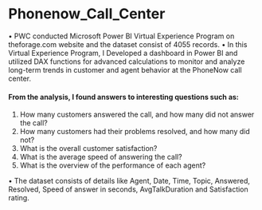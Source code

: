# Phonenow_Call_Center
•  PWC conducted Microsoft Power BI Virtual Experience Program on theforage.com website and the dataset consist of 4055 records.
•  In this Virtual Experience Program, I Developed a dashboard in Power BI and utilized DAX functions for advanced calculations to monitor and analyze long-term trends in customer and agent behavior at the PhoneNow call center. 

#### From the analysis, I found answers to interesting questions such as:

1. How many customers answered the call, and how many did not answer the call?
2. How many customers had their problems resolved, and how many did not?
3. What is the overall customer satisfaction?
4. What is the average speed of answering the call?
5. What is the overview of the performance of each agent?

• The dataset consists of details like Agent, Date, Time, Topic, Answered, Resolved, Speed of answer in seconds, AvgTalkDuration and Satisfaction rating.
